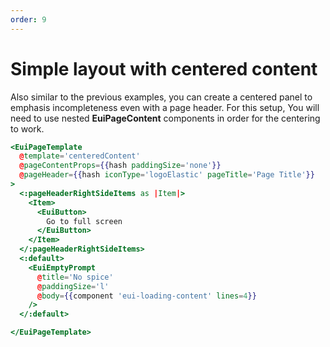 ```yaml
---
order: 9
---
```


# Simple layout with centered content

<EuiText>
 Also similar to the previous examples, you can create a centered panel to emphasis incompleteness even with a page header. For this setup, You will need to use nested <strong>EuiPageContent</strong> components in order for the centering to work.
</EuiText>

```hbs template
<EuiPageTemplate
  @template='centeredContent'
  @pageContentProps={{hash paddingSize='none'}}
  @pageHeader={{hash iconType='logoElastic' pageTitle='Page Title'}}
>
  <:pageHeaderRightSideItems as |Item|>
    <Item>
      <EuiButton>
        Go to full screen
      </EuiButton>
    </Item>
  </:pageHeaderRightSideItems>
  <:default>
    <EuiEmptyPrompt
      @title='No spice'
      @paddingSize='l'
      @body={{component 'eui-loading-content' lines=4}}
    />
  </:default>

</EuiPageTemplate>
```
